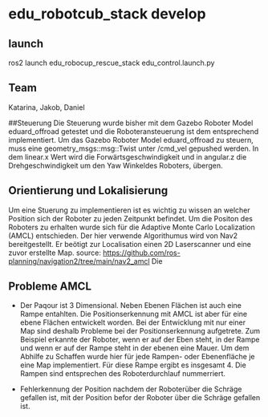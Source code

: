 # edu_robotcub_stack develop

## launch
ros2 launch edu_robocup_rescue_stack edu_control.launch.py 

## Team

Katarina, Jakob, Daniel

##Steuerung
Die Steuerung wurde bisher mit dem Gazebo Roboter Model eduard_offroad getestet und die Roboteransteuerung ist dem entsprechend implementiert. Um das Gazebo Roboter Model eduard_offroad zu steuern, muss eine geometry_msgs::msg::Twist unter /cmd_vel gepushed werden. In dem linear.x Wert wird die Forwärtsgeschwindigkeit und in angular.z die Drehgeschwindigkeit um den Yaw Winkeldes Roboters, übergen. 

## Orientierung und Lokalisierung
Um eine Stuerung zu implementieren ist es wichtig zu wissen an welcher Position sich der Roboter zu jeden Zeitpunkt befindet. Um die Positon des Roboters zu erhalten wurde sich für die Adaptive Monte Carlo Localization (AMCL) entschieden. Der hier verwende Algorithumus wird von Nav2 bereitgestellt. Er beötigt zur Localisation einen 2D Laserscanner und eine zuvor erstellte Map. source: https://github.com/ros-planning/navigation2/tree/main/nav2_amcl Die
## Probleme AMCL
- Der Paqour ist 3 Dimensional. Neben Ebenen Flächen ist auch eine Rampe entahlten. Die Positionserkennung mit AMCL ist aber für eine ebene Flächen entwickelt worden. Bei der Entwicklung mit nur einer Map sind deshalb Probleme bei der Positionserkennung aufgetrete. Zum Beispiel erkannte der Roboter, wenn er auf der Eben steht, in der Rampe und wenn er auf der Rampe steht in der ebenen eine Mauer. Um dem Abhilfe zu Schaffen wurde hier für jede Rampen- oder Ebenenfläche je eine Map implementiert. Für diese Rampe ergibt es insgesamt 4. Die Rampen sind entsprechen des Roboterdurchlauf nummerriert.

- Fehlerkennung der Position nachdem der Roboterüber die Schräge gefallen ist, mit der Position befor der Roboter über die Schräge gefallen ist.
